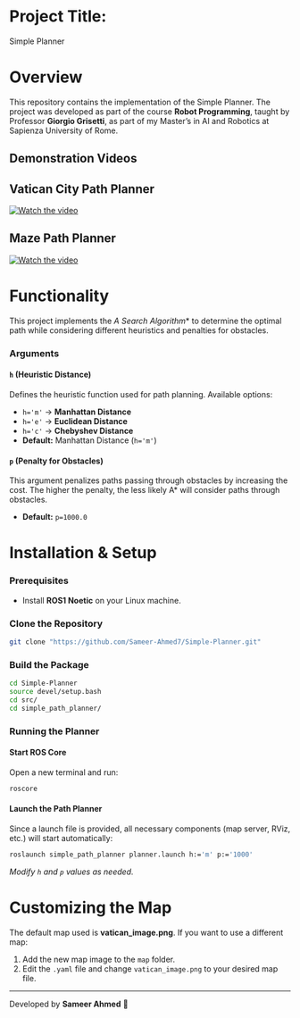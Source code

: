 # Project Title:
Simple Planner

# Overview
This repository contains the implementation of the Simple Planner. The project was developed as part of the course **Robot Programming**, taught by Professor **Giorgio Grisetti**, as part of my Master’s in AI and Robotics at Sapienza University of Rome. 

## Demonstration Videos
## Vatican City Path Planner
[![Watch the video](https://img.youtube.com/vi/a_FXH-olXFI/maxresdefault.jpg)](https://youtu.be/a_FXH-olXFI)

## Maze Path Planner
[![Watch the video](https://img.youtube.com/vi/HI9JwL4_bSU/maxresdefault.jpg)](https://youtu.be/HI9JwL4_bSU)

# Functionality
This project implements the **A* Search Algorithm** to determine the optimal path while considering different heuristics and penalties for obstacles.

### Arguments
#### `h` (Heuristic Distance)
Defines the heuristic function used for path planning. Available options:
- `h='m'` → **Manhattan Distance**
- `h='e'` → **Euclidean Distance**
- `h='c'` → **Chebyshev Distance**
- **Default:** Manhattan Distance (`h='m'`)

#### `p` (Penalty for Obstacles)
This argument penalizes paths passing through obstacles by increasing the cost. The higher the penalty, the less likely A* will consider paths through obstacles.
- **Default:** `p=1000.0`

# Installation & Setup
### Prerequisites
- Install **ROS1 Noetic** on your Linux machine.

### Clone the Repository
```bash
git clone "https://github.com/Sameer-Ahmed7/Simple-Planner.git"
```

### Build the Package
```bash
cd Simple-Planner
source devel/setup.bash
cd src/
cd simple_path_planner/
```
### Running the Planner
#### Start ROS Core
Open a new terminal and run:
```bash
roscore
```

#### Launch the Path Planner
Since a launch file is provided, all necessary components (map server, RViz, etc.) will start automatically:
```bash
roslaunch simple_path_planner planner.launch h:='m' p:='1000'
```
*Modify `h` and `p` values as needed.*

# Customizing the Map
The default map used is **vatican_image.png**. If you want to use a different map:
1. Add the new map image to the `map` folder.
2. Edit the `.yaml` file and change `vatican_image.png` to your desired map file.

---

Developed by **Sameer Ahmed** 🚀







